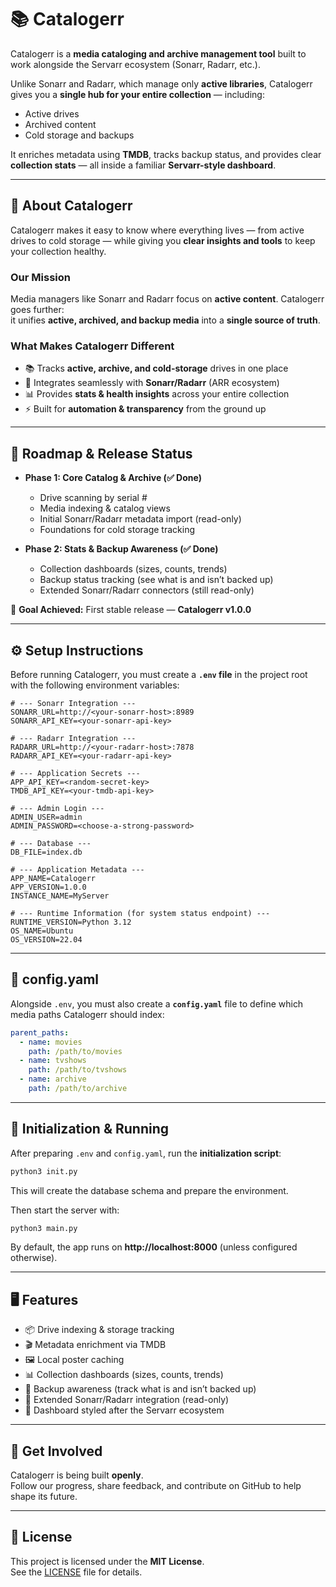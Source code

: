 # 📚 Catalogerr  

Catalogerr is a **media cataloging and archive management tool** built to work alongside the Servarr ecosystem (Sonarr, Radarr, etc.).  

Unlike Sonarr and Radarr, which manage only **active libraries**, Catalogerr gives you a **single hub for your entire collection** — including:  
- Active drives  
- Archived content  
- Cold storage and backups  

It enriches metadata using **TMDB**, tracks backup status, and provides clear **collection stats** — all inside a familiar **Servarr-style dashboard**.  

---

## 🌟 About Catalogerr  

Catalogerr makes it easy to know where everything lives — from active drives to cold storage — while giving you **clear insights and tools** to keep your collection healthy.  

### Our Mission  
Media managers like Sonarr and Radarr focus on **active content**. Catalogerr goes further:  
it unifies **active, archived, and backup media** into a **single source of truth**.  

### What Makes Catalogerr Different  
- 📚 Tracks **active, archive, and cold-storage** drives in one place  
- 🔗 Integrates seamlessly with **Sonarr/Radarr** (ARR ecosystem)  
- 📊 Provides **stats & health insights** across your entire collection  
- ⚡ Built for **automation & transparency** from the ground up  

---

## 🚀 Roadmap & Release Status  

- **Phase 1: Core Catalog & Archive (✅ Done)**  
  - Drive scanning by serial #  
  - Media indexing & catalog views  
  - Initial Sonarr/Radarr metadata import (read-only)  
  - Foundations for cold storage tracking  

- **Phase 2: Stats & Backup Awareness (✅ Done)**  
  - Collection dashboards (sizes, counts, trends)  
  - Backup status tracking (see what is and isn’t backed up)  
  - Extended Sonarr/Radarr connectors (still read-only)  

🎉 **Goal Achieved:** First stable release — **Catalogerr v1.0.0**  

---

## ⚙️ Setup Instructions  

Before running Catalogerr, you must create a **`.env` file** in the project root with the following environment variables:  

```env
# --- Sonarr Integration ---
SONARR_URL=http://<your-sonarr-host>:8989
SONARR_API_KEY=<your-sonarr-api-key>

# --- Radarr Integration ---
RADARR_URL=http://<your-radarr-host>:7878
RADARR_API_KEY=<your-radarr-api-key>

# --- Application Secrets ---
APP_API_KEY=<random-secret-key>
TMDB_API_KEY=<your-tmdb-api-key>

# --- Admin Login ---
ADMIN_USER=admin
ADMIN_PASSWORD=<choose-a-strong-password>

# --- Database ---
DB_FILE=index.db

# --- Application Metadata ---
APP_NAME=Catalogerr
APP_VERSION=1.0.0
INSTANCE_NAME=MyServer

# --- Runtime Information (for system status endpoint) ---
RUNTIME_VERSION=Python 3.12
OS_NAME=Ubuntu
OS_VERSION=22.04
```

---

## 📂 config.yaml  

Alongside `.env`, you must also create a **`config.yaml`** file to define which media paths Catalogerr should index:  

```yaml
parent_paths:
  - name: movies
    path: /path/to/movies
  - name: tvshows
    path: /path/to/tvshows
  - name: archive
    path: /path/to/archive
```

---

## 🚀 Initialization & Running  

After preparing `.env` and `config.yaml`, run the **initialization script**:  

```bash
python3 init.py
```

This will create the database schema and prepare the environment.  

Then start the server with:  

```bash
python3 main.py
```

By default, the app runs on **http://localhost:8000** (unless configured otherwise).  

---

## 🖥️ Features  

- 📦 Drive indexing & storage tracking  
- 🎬 Metadata enrichment via TMDB  
- 🖼️ Local poster caching  
- 📊 Collection dashboards (sizes, counts, trends)  
- 💾 Backup awareness (track what is and isn’t backed up)  
- 🔗 Extended Sonarr/Radarr integration (read-only)  
- 📑 Dashboard styled after the Servarr ecosystem  

---

## 🤝 Get Involved  

Catalogerr is being built **openly**.  
Follow our progress, share feedback, and contribute on GitHub to help shape its future.  

---

## 📄 License  

This project is licensed under the **MIT License**.  
See the [LICENSE](LICENSE) file for details.  

